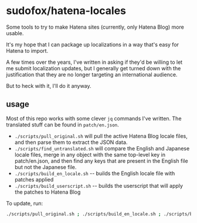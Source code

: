 # sudofox/hatena-locales

Some tools to try to make Hatena sites (currently, only Hatena Blog) more usable.

It's my hope that I can package up localizations in a way that's easy for Hatena to import.

A few times over the years, I've written in asking if they'd be willing to let me submit localization updates, but I generally get turned down with the justification that they are no longer targeting an international audience.

But to heck with it, I'll do it anyway.

## usage

Most of this repo works with some clever `jq` commands I've written. The translated stuff can be found in `patch/en.json`.

- `./scripts/pull_original.sh` will pull the active Hatena Blog locale files, and then parse them to extract the JSON data.
- `./scripts/find_untranslated.sh` will compare the English and Japanese locale files, merge in any object with the same top-level key in patch/en.json, and then find any keys that are present in the English file but not the Japanese file.
- `./scripts/build_en_locale.sh` -- builds the English locale file with patches applied
- `./scripts/build_userscript.sh` -- builds the userscript that will apply the patches to Hatena Blog

To update, run:

```sh
./scripts/pull_original.sh ; ./scripts/build_en_locale.sh ; ./scripts/build_userscript.sh
```